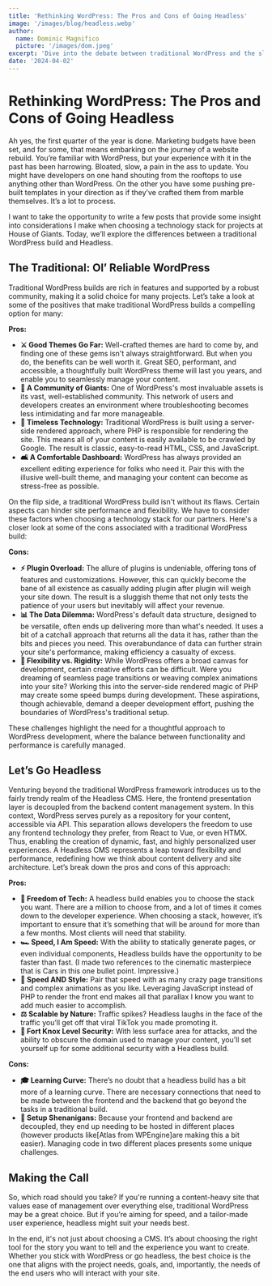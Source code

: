 ```yaml
---
title: 'Rethinking WordPress: The Pros and Cons of Going Headless'
image: '/images/blog/headless.webp'
author:
  name: Dominic Magnifico
  picture: '/images/dom.jpeg'
excerpt: 'Dive into the debate between traditional WordPress and the sleek realm of Headless CMS. We discuss the realities of plugin overload, the quest for the perfect theme, and the allure of unparalleled speed and flexibility. Whether you are team WordPress or curious about going headless, this guide is your roadmap to making an informed decision for your next web project.'
date: '2024-04-02'
---
```


# Rethinking WordPress: The Pros and Cons of Going Headless

Ah yes, the first quarter of the year is done. Marketing budgets have been set, and for some, that means embarking on the journey of a website rebuild. You’re familiar with WordPress, but your experience with it in the past has been harrowing. Bloated, slow, a pain in the ass to update. You might have developers on one hand shouting from the rooftops to use anything other than WordPress. On the other you have some pushing pre-built templates in your direction as if they’ve crafted them from marble themselves. It’s a lot to process.

I want to take the opportunity to write a few posts that provide some insight into considerations I make when choosing a technology stack for projects at House of Giants. Today, we’ll explore the differences between a traditional WordPress build and Headless.

## The Traditional: Ol’ Reliable WordPress

Traditional WordPress builds are rich in features and supported by a robust community, making it a solid choice for many projects. Let’s take a look at some of the positives that make traditional WordPress builds a compelling option for many:

**Pros:**

- **⚔️ Good Themes Go Far:** Well-crafted themes are hard to come by, and finding one of these gems isn't always straightforward. But when you do, the benefits can be well worth it. Great SEO, performant, and accessible, a thoughtfully built WordPress theme will last you years, and enable you to seamlessly manage your content.
- **🦑 A Community of Giants:** One of WordPress's most invaluable assets is its vast, well-established community. This network of users and developers creates an environment where troubleshooting becomes less intimidating and far more manageable.
- **📡 Timeless Technology:** Traditional WordPress is built using a server-side rendered approach, where PHP is responsible for rendering the site. This means all of your content is easily available to be crawled by Google. The result is classic, easy-to-read HTML, CSS, and JavaScript.
- **🛋 A Comfortable Dashboard:** WordPress has always provided an excellent editing experience for folks who need it. Pair this with the illusive well-built theme, and managing your content can become as stress-free as possible.

On the flip side, a traditional WordPress build isn't without its flaws. Certain aspects can hinder site performance and flexibility. We have to consider these factors when choosing a technology stack for our partners. Here's a closer look at some of the cons associated with a traditional WordPress build:

**Cons:**

- **⚡️ Plugin Overload:** The allure of plugins is undeniable, offering tons of features and customizations. However, this can quickly become the bane of all existence as casually adding plugin after plugin will weigh your site down. The result is a sluggish theme that not only tests the patience of your users but inevitably will affect your revenue.
- **📊 The Data Dilemma:** WordPress's default data structure, designed to be versatile, often ends up delivering more than what's needed. It uses a bit of a catchall approach that returns all the data it has, rather than the bits and pieces you need. This overabundance of data can further strain your site's performance, making efficiency a casualty of excess.
- **🙆 Flexibility vs. Rigidity:** While WordPress offers a broad canvas for development, certain creative efforts can be difficult. Were you dreaming of seamless page transitions or weaving complex animations into your site? Working this into the server-side rendered magic of PHP may create some speed bumps during development. These aspirations, though achievable, demand a deeper development effort, pushing the boundaries of WordPress's traditional setup.

These challenges highlight the need for a thoughtful approach to WordPress development, where the balance between functionality and performance is carefully managed.

## Let’s Go Headless

Venturing beyond the traditional WordPress framework introduces us to the fairly trendy realm of the Headless CMS. Here, the frontend presentation layer is decoupled from the backend content management system. In this context, WordPress serves purely as a repository for your content, accessible via API. This separation allows developers the freedom to use any frontend technology they prefer, from React to Vue, or even HTMX. Thus, enabling the creation of dynamic, fast, and highly personalized user experiences. A Headless CMS represents a leap toward flexibility and performance, redefining how we think about content delivery and site architecture. Let’s break down the pros and cons of this approach:

**Pros:**

- **🎉 Freedom of Tech:** A headless build enables you to choose the stack you want. There are a million to choose from, and a lot of times it comes down to the developer experience. When choosing a stack, however, it’s important to ensure that it’s something that will be around for more than a few months. Most clients will need that stability.
- **🏎 Speed, I Am Speed:** With the ability to statically generate pages, or even individual components, Headless builds have the opportunity to be faster than fast. (I made two references to the cinematic masterpiece that is Cars in this one bullet point. Impressive.)
- **💅 Speed AND Style:** Pair that speed with as many crazy page transitions and complex animations as you like. Leveraging JavaScript instead of PHP to render the front end makes all that parallax I know you want to add much easier to accomplish.
- **⚖️ Scalable by Nature:** Traffic spikes? Headless laughs in the face of the traffic you’ll get off that viral TikTok you made promoting it.
- **🏰 Fort Knox Level Security:** With less surface area for attacks, and the ability to obscure the domain used to manage your content, you’ll set yourself up for some additional security with a Headless build.

**Cons:**

- **🎓 Learning Curve:** There’s no doubt that a headless build has a bit more of a learning curve. There are necessary connections that need to be made between the frontend and the backend that go beyond the tasks in a traditional build.
- **🤡 Setup Shenanigans:** Because your frontend and backend are decoupled, they end up needing to be hosted in different places (however products like[Atlas from WPEngine]are making this a bit easier). Managing code in two different places presents some unique challenges.

## Making the Call

So, which road should you take? If you're running a content-heavy site that values ease of management over everything else, traditional WordPress may be a great choice. But if you’re aiming for speed, and a tailor-made user experience, headless might suit your needs best.

In the end, it's not just about choosing a CMS. It’s about choosing the right tool for the story you want to tell and the experience you want to create. Whether you stick with WordPress or go headless, the best choice is the one that aligns with the project needs, goals, and, importantly, the needs of the end users who will interact with your site.

